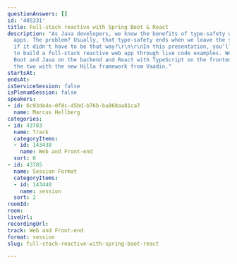 ```yaml
---
questionAnswers: []
id: '405331'
title: Full-stack reactive with Spring Boot & React
description: "As Java developers, we know the benefits of type-safety when building
  apps. The problem? Usually, that type-safety ends when we leave the server. What
  if it didn't have to be that way?\r\n\r\nIn this presentation, you'll learn how
  to build a full-stack reactive web app through live code examples. We'll use Spring
  Boot and Java on the backend and React with TypeScript on the frontend, connecting
  the two with the new Hilla framework from Vaadin."
startsAt: 
endsAt: 
isServiceSession: false
isPlenumSession: false
speakers:
- id: 6c93de4e-0f8c-45bd-b76b-ba868aa81ca7
  name: Marcus Hellberg
categories:
- id: 43783
  name: Track
  categoryItems:
  - id: 143438
    name: Web and Front-end
  sort: 0
- id: 43785
  name: Session Format
  categoryItems:
  - id: 143440
    name: session
  sort: 2
roomId: 
room: 
liveUrl: 
recordingUrl: 
track: Web and Front-end
format: session
slug: full-stack-reactive-with-spring-boot-react

---
```

